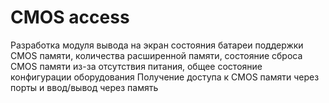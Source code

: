 # CMOS access

Разработка модуля вывода на экран состояния батареи поддержки CMOS памяти, количества расширенной памяти, состояние сброса CMOS памяти из-за отсутствия питания, общее состояние конфигурации оборудования
Получение доступа к CMOS памяти через порты и ввод/вывод через память